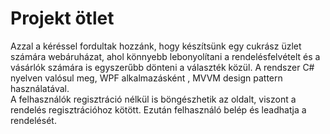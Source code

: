 # Projekt ötlet

Azzal a kéréssel fordultak hozzánk, hogy készítsünk egy cukrász üzlet számára webáruházat, ahol könnyebb lebonyolítani a rendelésfelvételt és a vásárlók számára is egyszerűbb dönteni a választék közül.
A rendszer C# nyelven valósul meg, WPF alkalmazásként , MVVM design pattern használatával.  
A felhasználók regisztráció nélkül is böngészhetik az oldalt, viszont a rendelés regisztrációhoz kötött. Ezután felhasználó belép és  leadhatja a rendelését.

